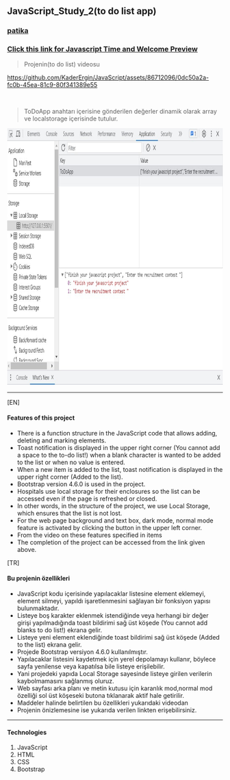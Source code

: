 ## JavaScript_Study_2(to do list app)

### [patika](https://academy.patika.dev/tr/profile)
### [Click this link for Javascript Time and Welcome Preview](https://kaderergin.github.io/JavaScript/Javascript_Study_2/) 

> Projenin(to do list) videosu

https://github.com/KaderErgin/JavaScript/assets/86712096/0dc50a2a-fc0b-45ea-81c9-80f341389e55

<br>

> ToDoApp anahtarı içerisine gönderilen değerler dinamik olarak array ve localstorage içerisinde tutulur.

 <img src="img/to_do_ss.jpg"  width="750ox" height="600px"> 
<hr>

[EN] <br>

#### Features of this project
* There is a function structure in the JavaScript code that allows adding, deleting and marking elements.
* Toast notification is displayed in the upper right corner (You cannot add a space to the to-do list!) when a blank character is wanted to be added to the list or when no value is entered.
* When a new item is added to the list, toast notification is displayed in the upper right corner (Added to the list).
* Bootstrap version 4.6.0 is used in the project.
* Hospitals use local storage for their enclosures so the list can be accessed even if the page is refreshed or closed.
* In other words, in the structure of the project, we use Local Storage, which ensures that the list is not lost.
* For the web page background and text box, dark mode, normal mode feature is activated by clicking the button in the upper left corner.
* From the video on these features specified in items
* The completion of the project can be accessed from the link given above.

[TR] <br>

#### Bu projenin özellikleri
* JavaScript kodu içerisinde yapılacaklar listesine element eklemeyi, element silmeyi, yapıldı işaretlenmesini sağlayan bir fonksiyon yapısı bulunmaktadır.
* Listeye boş karakter eklenmek istendiğinde veya herhangi bir değer girişi yapılmadığında toast bildirimi sağ üst köşede (You cannot add blanks to do list!) ekrana gelir.
* Listeye yeni element eklendiğinde toast bildirimi sağ üst köşede (Added to the list) ekrana gelir.
* Projede Bootstrap versiyon 4.6.0 kullanılmıştır.
* Yapılacaklar listesini kaydetmek için yerel depolamayı kullanır, böylece sayfa yenilense veya kapatılsa bile listeye erişilebilir.
* Yani projedeki yapıda Local Storage sayesinde listeye girilen verilerin kaybolmamasını sağlanmış oluruz.
* Web sayfası arka planı ve metin kutusu için karanlık mod,normal mod özelliği sol üst köşeseki butona tıklanarak aktif hale getirilir.
* Maddeler halinde belirtilen bu özellikleri yukarıdaki videodan
* Projenin önizlemesine ise yukarıda verilen linkten erişebilirsiniz.
<hr>

#### Technologies
1. JavaScript
1. HTML
1. CSS
1. Bootstrap
